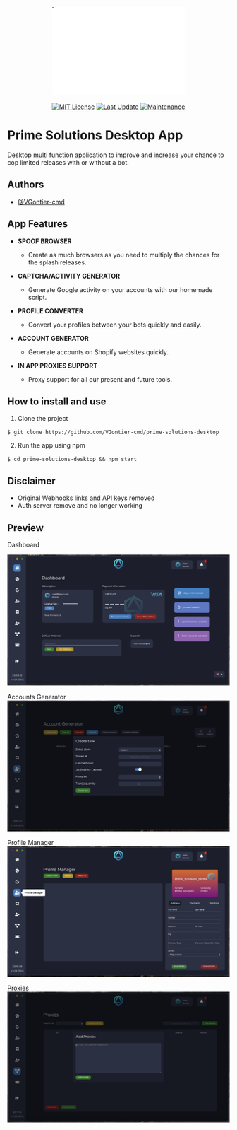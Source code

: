 <p align="center">
  <img src="https://github.com/VGontier-cmd/prime-solutions-desktop/blob/main/frontend/assets/img/logo.gif?raw=true"/>

  <div align="center">
  
   <a href="">[![MIT License](https://img.shields.io/badge/License-MIT-green.svg)](https://choosealicense.com/licenses/mit/)</a>
   <a href="">![Last Update](https://img.shields.io/badge/Last%20update-16%20july%202020-red)</a>
   <a href="">[![Maintenance](https://img.shields.io/badge/Maintained%3F-no-red.svg)](https://bitbucket.org/lbesson/ansi-colors)</a>
  
  </div>
</p>

# Prime Solutions Desktop App

Desktop multi function application to improve and increase your chance to cop limited releases with or without a bot.



## Authors

- [@VGontier-cmd](https://www.github.com/VGontier-cmd)


## App Features

- **SPOOF BROWSER**
	- Create as much browsers as you need to multiply the chances for the splash releases.

- **CAPTCHA/ACTIVITY GENERATOR**
	- Generate Google activity on your accounts with our homemade script.

- **PROFILE CONVERTER**
	- Convert your profiles between your bots quickly and easily.
	
- **ACCOUNT GENERATOR**
	- Generate accounts on Shopify websites quickly.
	
- **IN APP PROXIES SUPPORT**
	- Proxy support for all our present and future tools.
	

## How to install and use

1. Clone the project
```
$ git clone https://github.com/VGontier-cmd/prime-solutions-desktop
```

2. Run the app using npm
```
$ cd prime-solutions-desktop && npm start
```

## Disclaimer 
- Original Webhooks links and API keys removed
- Auth server remove and no longer working

## Preview

Dashboard

![Logo](https://github.com/VGontier-cmd/prime-solutions-desktop/blob/main/readme-pics/dashboard.png?raw=true)

Accounts Generator
![Logo](https://github.com/VGontier-cmd/prime-solutions-desktop/blob/main/readme-pics/accounts.png?raw=true)

Profile Manager
![Logo](https://github.com/VGontier-cmd/prime-solutions-desktop/blob/main/readme-pics/profiles.png?raw=true)

Proxies
![Logo](https://github.com/VGontier-cmd/prime-solutions-desktop/blob/main/readme-pics/proxies.png?raw=true)
